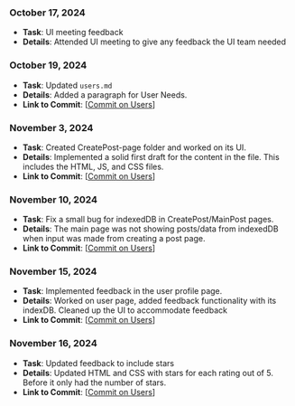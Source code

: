### October 17, 2024
- **Task**: UI meeting feedback
- **Details**: Attended UI meeting to give any feedback the UI team needed

### October 19, 2024
- **Task**: Updated `users.md`
- **Details**: Added a paragraph for User Needs.
- **Link to Commit**: [[Commit on Users](https://github.com/ginpks/TRANSPORTATION/commit/918b7a59e973ce660a351d6a998f62c0d51893be)]

### November 3, 2024
- **Task**: Created CreatePost-page folder and worked on its UI. 
- **Details**: Implemented a solid first draft for the content in the file. This includes the HTML, JS, and CSS files.
- **Link to Commit**: [[Commit on Users](https://github.com/ginpks/TRANSPORTATION/commit/dbb9c2ba6dc9580954b949bbfe44cbe7b2c3260d)]

### November 10, 2024
- **Task**: Fix a small bug for indexedDB in CreatePost/MainPost pages.
- **Details**: The main page was not showing posts/data from indexedDB when input was made from creating a post page.
- **Link to Commit**: [[Commit on Users](https://github.com/ginpks/TRANSPORTATION/pull/25/commits/5c4c74bbb8c05733dee1e386fd3fcd1e2590098c)]

### November 15, 2024
- **Task**: Implemented feedback in the user profile page.
- **Details**: Worked on user page, added feedback functionality with its indexDB. Cleaned up the UI to accommodate feedback
- **Link to Commit**: [[Commit on Users](https://github.com/ginpks/TRANSPORTATION/commit/db7d972d5fdf88c85d53dc6b395d0e85a5a8b76f)]

### November 16, 2024
- **Task**: Updated feedback to include stars
- **Details**: Updated HTML and CSS with stars for each rating out of 5. Before it only had the number of stars.
- **Link to Commit**: [[Commit on Users](https://github.com/ginpks/TRANSPORTATION/commit/57e46c922ea3bb6b1d5a05246a42cbaf9f3091f0)]
